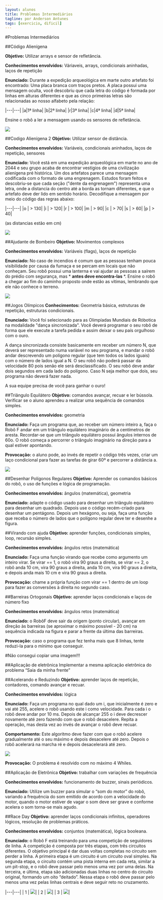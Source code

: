 ```yaml
---
layout: alunos
title: Problemas Intermediários
tagline: por Anderson Antunes
tags: [exercicio, dificil]
---
```


#Problemas Intermediários

##Código Alienígena

**Objetivo:** Utilizar arrays e sensor de refletância.

**Conhecimentos envolvidos:** Váriaveis, arrays, condicionais aninhadas, laços de repetição

**Enunciado:**
Durante a expedição arqueológica em marte outro artefato foi encontrado: Uma placa branca com traços pretos. A placa possui uma mensagem oculta, você descobriu que cada letra do código é formada por linhas em alturas diferentes e que as cinco primeiras letras são relacionadas ao nosso alfabeto pela relação:

|---|---|
|a|1ª linha|
|b|2ª linha|
|r|3ª linha|
|c|4ª linha|
|d|5ª linha|

Ensine o robô a ler a mensagem usando os sensores de refletância.

![](codigo_alienigena.png)

##Codigo Alienígena 2
**Objetivo:** Utilizar sensor de distância.

**Conhecimentos envolvidos:** Variáveis, condicionais aninhados, laços de repetição, sensores

**Enunciado:**
Você está em uma expedição arqueológica em marte no ano de 2044 e seu grupo acaba de encontrar vestígios de uma civilização alienígena pré histórica. Um dos artefatos parece uma mensagem codificada com o formato de uma engrenagem. Estudos foram feitos e descobriu-se que cada seção ("dente da engrenagem") representa uma letra, onde a  distancia do centro até a borda as tornam diferentes, e que o artefato deve der lido em sentido horário. Decodifique a mensagem por meio do código das regras abaixo:

|---|---|
|o | > 130|
|i | > 120|
|r | > 100|
|m | > 90|
|c | > 70|
|s | > 60|
|p | > 40|

(as distancias estão em cm)

![](codigo_alienigena_2.png)

##Ajudante de Bombeiro
**Objetivo:** Movimentos complexos

**Conhecimentos envolvidos:** Variáveis (flags), laços de repetição

**Enunciado:**
No caso de incendios é comum que as pessoas tenham pouca visibilidade por causa da fumaça e se percam em locais que não conheçam. Seu robô possui uma lanterna e vai ajudar as pessoas a saírem do prédio com segurança, mas * **antes deve encontra-las** *. Ensine o robô a chegar ao fim do caminho proposto onde estão as vitimas, lembrando que ele não conhece o terreno.

![](ajudante_de_bombeiro.png)

##Jogos Olímpicos
**Conhecimentos:**  Geometria básica, estruturas de repetição, estruturas condicionais.

**Enunciado:** Você foi selecionado para as Olimpíadas Mundiais de Róbotica na modalidade "dança sincronizada". Você deverá programar o seu robô de forma que ele execute a tarefa pedida e assim deixar o seu país orgulhoso com o ouro.

A dança sincronizada consiste basicamente em receber um número N, que deverá ser representado numa variável no seu programa, e mandar o robô andar descrevendo um polígono regular (que tem todos os lados iguais) com o número de lados igual a N. O seu robô não poderá passar da velocidade 80 pois senão ele será desclassificado. O seu robô deve andar dois segundos em cada lado do polígono. Caso N seja melhor que dois, seu programa não deverá fazer nada.

A sua equipe precisa de você para ganhar o ouro!

##Triângulo Equilátero
**Objetivo:** comandos avançar, recuar e ler bússola. Verificar se o aluno aprendeu a realizar uma sequência de comandos simples.

**Conhecimentos envolvidos:** geometria

**Enunciado:** Faça um programa que, ao receber um número inteiro a, faça o Robô F andar em um triângulo equilátero imaginário de a centímetros de aresta. Recordar-se que um triângulo equilátero possui ângulos internos de 60o. O robô começa a percorrer o triângulo imaginário na direção para a qual estiver apontando.

**Provocação:** o aluno pode, ao invés de repetir o código três vezes, criar um laço condicional para fazer as tarefas de girar 60º e percorrer a distância a.

![](triangulo_equilatero.png)

##Desenhar Polígonos Regulares
**Objetivo:** Aprender os comandos básicos do robô, o uso de funções e lógica de programação.

**Conhecimentos envolvidos:** ângulos (matemática), geometria

**Enunciado:** adapte o código usado para desenhar um triângulo equilátero para desenhar um quadrado. Depois use o código recém-criado para desenhar um pentágono. Depois um hexágono, ou seja, faça uma função que receba o número de lados que o polígono regular deve ter e desenhe a figura.

##Virando com ajuda
**Objetivo:** aprender funções, condicionais simples, loop, recursão simples.

**Conhecimentos envolvidos:** ângulos retos (matemática)

**Enunciado:** Faça uma função virando que recebe como argumento um inteiro virar. Se virar == 1, o robô vira 90 graus a direita, se virar == 2, o robô anda 10 cm, vira 90 graus a direita, anda 10 cm, vira 90 graus a direita, e depois anda mais 10 cm e vira 90 graus a direita.

**Provocação:** chame a própria função com virar == 1 dentro de um loop para fazer as conversões à direita no segundo caso.

##Barreiras Ortogonais
**Objetivo:** aprender laços condicionais e laços de número fixo

**Conhecimentos envolvidos:** ângulos retos (matemática)

**Enunciado:** o RobôF deve sair da origem (ponto circular), avançar em direção às barreiras (se aproximar o máximo possível - 20 cm) na sequência indicada na figura e parar a frente da última das barreiras.

**Provocação:** caso o programa que fez tenha mais que 8 linhas, tente reduzi-la para o mínimo que conseguir.

#Não consegui copiar uma imagem!!!

##Aplicação de eletrônica
Implementar a mesma aplicação eletrônica do problema “Saia da minha frente”

##Acelerando e Reduzindo
**Objetivo:** aprender laços de repetição, contadores, comando avançar e recuar.

**Conhecimentos envolvidos:** lógica

**Enunciado:** Faça um programa no qual dado um i, que inicialmente é zero e vai até 255, acelere o robô usando este i como velocidade. Para cada i o robô deve andar por 10 ms. Depois de alcançar 255 o i deve decrescer novamente até zero fazendo com que o robô desacelere. Repita a operação, mas desta vez ao invés de avançar o robô deve recuar.

**Comportamento:** Este algoritmo deve fazer com que o robô acelere gradualmente até o seu máximo e depois desacelere até zero. Depois o robô acelerará na marcha ré e depois desacelerará até zero.

![](acelerando_e_reduzindo.png)

**Provocação:** O problema é resolvido com no máximo 4 Whiles.

##Aplicação de Eletrônica
**Objetivo:** trabalhar com variações de frequência

**Conhecimentos envolvidos:** funcionamento de buzzer, sinais periódicos.

**Enunciado:** Utilize um buzzer para simular o “som do motor” do robô, variando a frequência do som emitido de acordo com a velocidade do motor, quando o motor estiver de vagar o som deve ser grave e conforme acelera o som torna-se mais agudo.

##Race Day
**Objetivo:** aprender laços condicionais infinitos, operadores lógicos, resolução de problemas práticos.

**Conhecimentos envolvidos:** conjuntos (matemática), lógica booleana.

**Enunciado:** o Robô F está treinando para uma competição de seguidores de linha. A competição é composta por três etapas, com três circuitos diferentes. O objetivo principal é dar duas voltas completas no circuito sem perder a linha. A primeira etapa é um circuito é um circuito oval simples. Na segunda etapa, o circuito contém uma pista interna em cada reta, similar a um pit-stop, e o robô deve passar pelo menos uma vez por uma delas. Na terceira, e última, etapa são adicionadas duas linhas no centro do circuito original, formando um oito “deitado”. Nessa etapa o robô deve passar pelo menos uma vez pelas linhas centrais e deve seguir reto no cruzamento.

|---|---|
| 1 | ![](race_day_1.png)|
| 2 | ![](race_day_2.png)|
| 3 | ![](race_day_3.png)|
